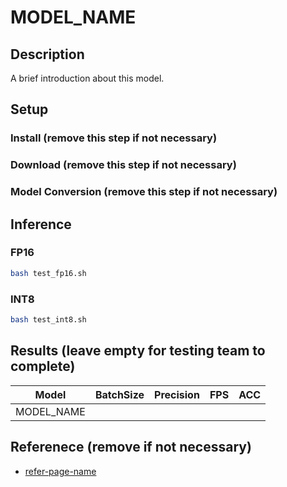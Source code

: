 # MODEL_NAME

## Description

A brief introduction about this model.

## Setup

### Install (remove this step if not necessary)

### Download (remove this step if not necessary)

### Model Conversion (remove this step if not necessary)

## Inference

### FP16

```bash
bash test_fp16.sh
```

### INT8

```bash
bash test_int8.sh
```

## Results (leave empty for testing team to complete)

Model | BatchSize | Precision | FPS | ACC
------|-----------|-----------|-----|----
MODEL_NAME | | | |

## Referenece (remove if not necessary)

- [refer-page-name](https://refer-links)
